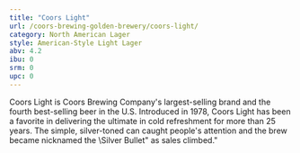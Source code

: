 ```yaml
---
title: "Coors Light"
url: /coors-brewing-golden-brewery/coors-light/
category: North American Lager
style: American-Style Light Lager
abv: 4.2
ibu: 0
srm: 0
upc: 0
---
```

Coors Light is Coors Brewing Company's largest-selling brand and the fourth best-selling beer in the U.S. Introduced in 1978, Coors Light has been a favorite in delivering the ultimate in cold refreshment for more than 25 years. The simple, silver-toned can caught people's attention and the brew became nicknamed the \Silver Bullet\" as sales climbed."

